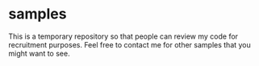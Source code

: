 # samples

This is a temporary repository so that people can review my code for recruitment purposes. Feel free to contact me for other samples that you might want to see.
